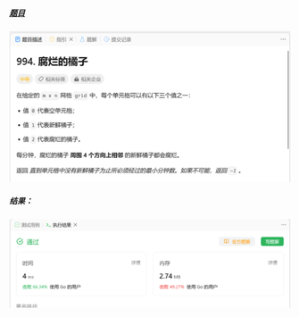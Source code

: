 ##### [题目](https://leetcode.cn/problems/rotting-oranges/)
![pic](img.png)
##### 结果：
![pic](result.png)